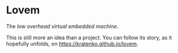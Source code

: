 # Lovem
The *low overhead virtual embedded machine*.

This is still more an idea than a project. You can follow its story, as it hopefully 
unfolds, on https://kratenko.github.io/lovem.
